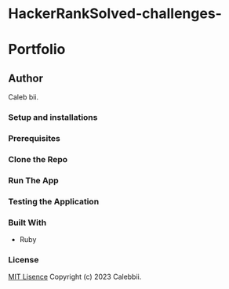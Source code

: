 # HackerRankSolved-challenges-
# Portfolio

## Author
Caleb bii.

### Setup and installations

### Prerequisites

### Clone the Repo 

### Run The App 


### Testing the Application


### Built With 
* Ruby
### License
[MIT Lisence](https://github.com/Calebbii/HackerRankSolved-challenges-/blob/ruby/LICENSE) Copyright (c) 2023 Calebbii.
